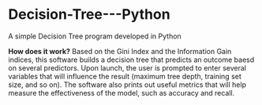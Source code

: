 # Decision-Tree---Python
A simple Decision Tree program developed in Python

**How does it work?**
Based on the Gini Index and the Information Gain indices, this software builds a decision tree that predicts an outcome baesd on several predictors. Upon launch, the user is prompted to enter several variables that will influence the result (maximum tree depth, training set size, and so on).
The software also prints out useful metrics that will help measure the effectiveness of the model, such as accuracy and recall.
